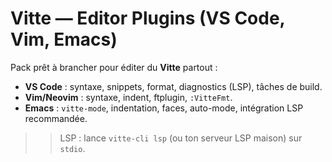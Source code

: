 # Vitte — Editor Plugins (VS Code, Vim, Emacs)

Pack prêt à brancher pour éditer du **Vitte** partout :
- **VS Code** : syntaxe, snippets, format, diagnostics (LSP), tâches de build.
- **Vim/Neovim** : syntaxe, indent, ftplugin, `:VitteFmt`.
- **Emacs** : `vitte-mode`, indentation, faces, auto-mode, intégration LSP recommandée.

>> LSP : lance `vitte-cli lsp` (ou ton serveur LSP maison) sur `stdio`.
